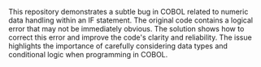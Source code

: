 This repository demonstrates a subtle bug in COBOL related to numeric data handling within an IF statement.  The original code contains a logical error that may not be immediately obvious. The solution shows how to correct this error and improve the code's clarity and reliability.  The issue highlights the importance of carefully considering data types and conditional logic when programming in COBOL.
